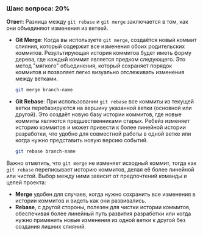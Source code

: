 ### Шанс вопроса: 20%

**Ответ:** Разница между `git rebase` и `git merge` заключается в том, как они объединяют изменения из ветвей. 

- **Git Merge**: Когда вы используете `git merge`, создаётся новый коммит слияния, который содержит все изменения обоих родительских коммитов. Результирующая история коммитов будет иметь форму дерева, где каждый коммит является предком следующего. Это метод "мягкого" объединения, который сохраняет порядок коммитов и позволяет легко визуально отслеживать изменения между ветками.
  ```sh
  git merge branch-name
  ```

- **Git Rebase**: При использовании `git rebase` все коммиты из текущей ветки перебазируются на вершину указанной ветки (основной или другой). Это создаёт новую базу истории коммитов, где новые коммиты являются предшественниками старых. Ребейз изменяет историю коммитов и может привести к более линейной истории разработки, что удобно для совместной работы в одной ветке или когда нужно представить новую версию событий.
  ```sh
  git rebase branch-name
  ```

Важно отметить, что `git merge` не изменяет исходный коммит, тогда как `git rebase` переписывает историю коммитов, делая её более линейной или чистой. Выбор между ними зависит от предпочтений команды и целей проекта:
- **Merge** удобен для случаев, когда нужно сохранить все изменения в истории коммитов и видеть как они развивались.
- **Rebase**, с другой стороны, полезен для чистки истории коммитов, обеспечивая более линейный путь развития разработки или когда нужно применить новые изменения из одной ветки к другой без создания лишних слияний.